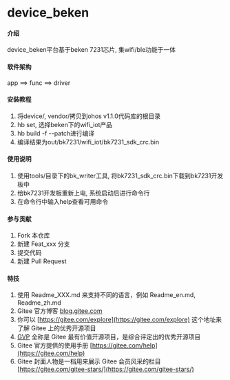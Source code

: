 # device_beken

#### 介绍
device_beken平台基于beken 7231芯片, 集wifi/ble功能于一体

#### 软件架构
app ==> func ==> driver


#### 安装教程

1.  将device/, vendor/拷贝到ohos v1.1.0代码库的根目录
2.  hb set, 选择beken下的wifi_iot产品
3.  hb build -f --patch进行编译
4.  编译结果为out/bk7231/wifi_iot/bk7231_sdk_crc.bin

#### 使用说明

1.  使用tools/目录下的bk_writer工具, 将bk7231_sdk_crc.bin下载到bk7231开发板中
2.  给bk7231开发板重新上电, 系统启动后进行命令行
3.  在命令行中输入help查看可用命令

#### 参与贡献

1.  Fork 本仓库
2.  新建 Feat_xxx 分支
3.  提交代码
4.  新建 Pull Request


#### 特技

1.  使用 Readme\_XXX.md 来支持不同的语言，例如 Readme\_en.md, Readme\_zh.md
2.  Gitee 官方博客 [blog.gitee.com](https://blog.gitee.com)
3.  你可以 [https://gitee.com/explore](https://gitee.com/explore) 这个地址来了解 Gitee 上的优秀开源项目
4.  [GVP](https://gitee.com/gvp) 全称是 Gitee 最有价值开源项目，是综合评定出的优秀开源项目
5.  Gitee 官方提供的使用手册 [https://gitee.com/help](https://gitee.com/help)
6.  Gitee 封面人物是一档用来展示 Gitee 会员风采的栏目 [https://gitee.com/gitee-stars/](https://gitee.com/gitee-stars/)
